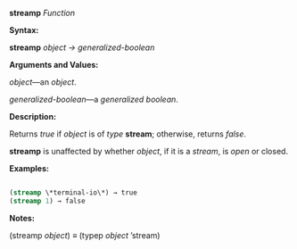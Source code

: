 **streamp** *Function* 



**Syntax:** 



**streamp** *object → generalized-boolean* 



**Arguments and Values:** 



*object*—an *object*. 



*generalized-boolean*—a *generalized boolean*. 



**Description:** 



Returns *true* if *object* is of *type* **stream**; otherwise, returns *false*. 



**streamp** is unaffected by whether *object*, if it is a *stream*, is *open* or closed. 



**Examples:**
```lisp

(streamp \*terminal-io\*) → true 
(streamp 1) → false 

```
**Notes:** 



(streamp *object*) *≡* (typep *object* ’stream) 







 



 



